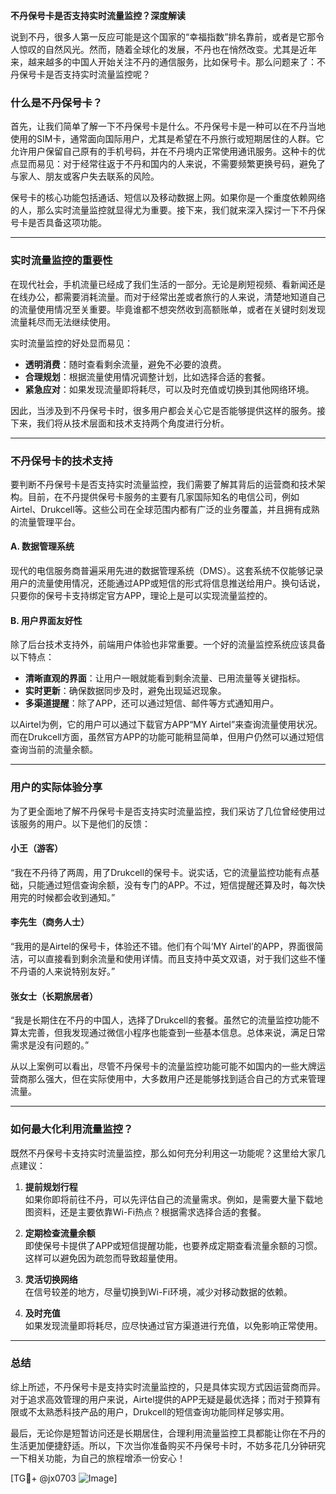 **不丹保号卡是否支持实时流量监控？深度解读**

说到不丹，很多人第一反应可能是这个国家的“幸福指数”排名靠前，或者是它那令人惊叹的自然风光。然而，随着全球化的发展，不丹也在悄然改变。尤其是近年来，越来越多的中国人开始关注不丹的通信服务，比如保号卡。那么问题来了：不丹保号卡是否支持实时流量监控呢？

### 什么是不丹保号卡？

首先，让我们简单了解一下不丹保号卡是什么。不丹保号卡是一种可以在不丹当地使用的SIM卡，通常面向国际用户，尤其是希望在不丹旅行或短期居住的人群。它允许用户保留自己原有的手机号码，并在不丹境内正常使用通讯服务。这种卡的优点显而易见：对于经常往返于不丹和国内的人来说，不需要频繁更换号码，避免了与家人、朋友或客户失去联系的风险。

保号卡的核心功能包括通话、短信以及移动数据上网。如果你是一个重度依赖网络的人，那么实时流量监控就显得尤为重要。接下来，我们就来深入探讨一下不丹保号卡是否具备这项功能。

---

### 实时流量监控的重要性

在现代社会，手机流量已经成了我们生活的一部分。无论是刷短视频、看新闻还是在线办公，都需要消耗流量。而对于经常出差或者旅行的人来说，清楚地知道自己的流量使用情况至关重要。毕竟谁都不想突然收到高额账单，或者在关键时刻发现流量耗尽而无法继续使用。

实时流量监控的好处显而易见：
- **透明消费**：随时查看剩余流量，避免不必要的浪费。
- **合理规划**：根据流量使用情况调整计划，比如选择合适的套餐。
- **紧急应对**：如果发现流量即将耗尽，可以及时充值或切换到其他网络环境。

因此，当涉及到不丹保号卡时，很多用户都会关心它是否能够提供这样的服务。接下来，我们将从技术层面和技术支持两个角度进行分析。

---

### 不丹保号卡的技术支持

要判断不丹保号卡是否支持实时流量监控，我们需要了解其背后的运营商和技术架构。目前，在不丹提供保号卡服务的主要有几家国际知名的电信公司，例如Airtel、Drukcell等。这些公司在全球范围内都有广泛的业务覆盖，并且拥有成熟的流量管理平台。

#### A. 数据管理系统
现代的电信服务商普遍采用先进的数据管理系统（DMS）。这套系统不仅能够记录用户的流量使用情况，还能通过APP或短信的形式将信息推送给用户。换句话说，只要你的保号卡支持绑定官方APP，理论上是可以实现流量监控的。

#### B. 用户界面友好性
除了后台技术支持外，前端用户体验也非常重要。一个好的流量监控系统应该具备以下特点：
- **清晰直观的界面**：让用户一眼就能看到剩余流量、已用流量等关键指标。
- **实时更新**：确保数据同步及时，避免出现延迟现象。
- **多渠道提醒**：除了APP，还可以通过短信、邮件等方式通知用户。

以Airtel为例，它的用户可以通过下载官方APP“MY Airtel”来查询流量使用状况。而在Drukcell方面，虽然官方APP的功能可能稍显简单，但用户仍然可以通过短信查询当前的流量余额。

---

### 用户的实际体验分享

为了更全面地了解不丹保号卡是否支持实时流量监控，我们采访了几位曾经使用过该服务的用户。以下是他们的反馈：

#### 小王（游客）
“我在不丹待了两周，用了Drukcell的保号卡。说实话，它的流量监控功能有点基础，只能通过短信查询余额，没有专门的APP。不过，短信提醒还算及时，每次快用完的时候都会收到通知。”

#### 李先生（商务人士）
“我用的是Airtel的保号卡，体验还不错。他们有个叫‘MY Airtel’的APP，界面很简洁，可以直接看到剩余流量和使用详情。而且支持中英文双语，对于我们这些不懂不丹语的人来说特别友好。”

#### 张女士（长期旅居者）
“我是长期住在不丹的中国人，选择了Drukcell的套餐。虽然它的流量监控功能不算太完善，但我发现通过微信小程序也能查到一些基本信息。总体来说，满足日常需求是没有问题的。”

从以上案例可以看出，尽管不丹保号卡的流量监控功能可能不如国内的一些大牌运营商那么强大，但在实际使用中，大多数用户还是能够找到适合自己的方式来管理流量。

---

### 如何最大化利用流量监控？

既然不丹保号卡支持实时流量监控，那么如何充分利用这一功能呢？这里给大家几点建议：

1. **提前规划行程**  
   如果你即将前往不丹，可以先评估自己的流量需求。例如，是需要大量下载地图资料，还是主要依靠Wi-Fi热点？根据需求选择合适的套餐。

2. **定期检查流量余额**  
   即使保号卡提供了APP或短信提醒功能，也要养成定期查看流量余额的习惯。这样可以避免因为疏忽而导致超量使用。

3. **灵活切换网络**  
   在信号较差的地方，尽量切换到Wi-Fi环境，减少对移动数据的依赖。

4. **及时充值**  
   如果发现流量即将耗尽，应尽快通过官方渠道进行充值，以免影响正常使用。

---

### 总结

综上所述，不丹保号卡是支持实时流量监控的，只是具体实现方式因运营商而异。对于追求高效管理的用户来说，Airtel提供的APP无疑是最优选择；而对于预算有限或不太熟悉科技产品的用户，Drukcell的短信查询功能同样足够实用。

最后，无论你是短暂访问还是长期居住，合理利用流量监控工具都能让你在不丹的生活更加便捷舒适。所以，下次当你准备购买不丹保号卡时，不妨多花几分钟研究一下相关功能，为自己的旅程增添一份安心！

[TG💪+ @jx0703 ![Image](https://github.com/user-attachments/assets/dbca1d08-cadb-493c-b0ec-ad6f7a83f270)]
